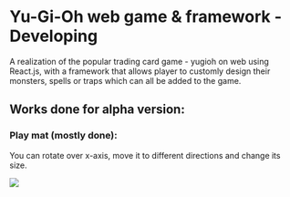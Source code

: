 # Yu-Gi-Oh web game & framework - Developing
A realization of the popular trading card game - yugioh on web using React.js, with a framework that allows player to customly design their monsters, spells or traps which can all be added to the game.

## Works done for alpha version:
### Play mat (mostly done):
You can rotate over x-axis, move it to different directions and change its size.
<!-- ![](screenshots/yugioh_1.png)
![](screenshots/yugioh_2.png)
![](screenshots/yugioh_3.png) -->
![](screenshots/yugioh.gif)